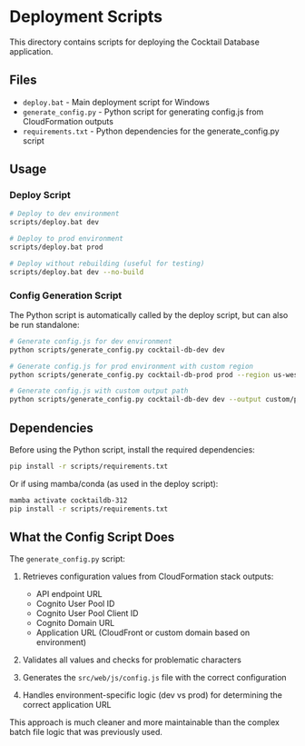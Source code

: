 # Deployment Scripts

This directory contains scripts for deploying the Cocktail Database application.

## Files

- `deploy.bat` - Main deployment script for Windows
- `generate_config.py` - Python script for generating config.js from CloudFormation outputs
- `requirements.txt` - Python dependencies for the generate_config.py script

## Usage

### Deploy Script

```bash
# Deploy to dev environment
scripts/deploy.bat dev

# Deploy to prod environment
scripts/deploy.bat prod

# Deploy without rebuilding (useful for testing)
scripts/deploy.bat dev --no-build
```

### Config Generation Script

The Python script is automatically called by the deploy script, but can also be run standalone:

```bash
# Generate config.js for dev environment
python scripts/generate_config.py cocktail-db-dev dev

# Generate config.js for prod environment with custom region
python scripts/generate_config.py cocktail-db-prod prod --region us-west-2

# Generate config.js with custom output path
python scripts/generate_config.py cocktail-db-dev dev --output custom/path/config.js
```

## Dependencies

Before using the Python script, install the required dependencies:

```bash
pip install -r scripts/requirements.txt
```

Or if using mamba/conda (as used in the deploy script):

```bash
mamba activate cocktaildb-312
pip install -r scripts/requirements.txt
```

## What the Config Script Does

The `generate_config.py` script:

1. Retrieves configuration values from CloudFormation stack outputs:
   - API endpoint URL
   - Cognito User Pool ID
   - Cognito User Pool Client ID
   - Cognito Domain URL
   - Application URL (CloudFront or custom domain based on environment)

2. Validates all values and checks for problematic characters

3. Generates the `src/web/js/config.js` file with the correct configuration

4. Handles environment-specific logic (dev vs prod) for determining the correct application URL

This approach is much cleaner and more maintainable than the complex batch file logic that was previously used. 